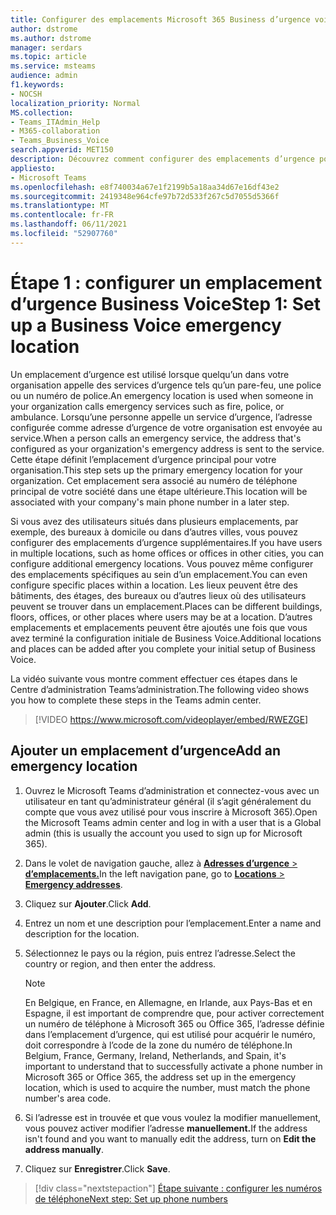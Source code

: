 ```yaml
---
title: Configurer des emplacements Microsoft 365 Business d’urgence voix
author: dstrome
ms.author: dstrome
manager: serdars
ms.topic: article
ms.service: msteams
audience: admin
f1.keywords:
- NOCSH
localization_priority: Normal
MS.collection:
- Teams_ITAdmin_Help
- M365-collaboration
- Teams_Business_Voice
search.appverid: MET150
description: Découvrez comment configurer des emplacements d’urgence pour Microsoft 365 Business Voix.
appliesto:
- Microsoft Teams
ms.openlocfilehash: e8f740034a67e1f2199b5a18aa34d67e16df43e2
ms.sourcegitcommit: 2419348e964cfe97b72d533f267c5d7055d5366f
ms.translationtype: MT
ms.contentlocale: fr-FR
ms.lasthandoff: 06/11/2021
ms.locfileid: "52907760"
---
```

# <a name="step-1-set-up-a-business-voice-emergency-location"></a><span data-ttu-id="a8052-103">Étape 1 : configurer un emplacement d’urgence Business Voice</span><span class="sxs-lookup"><span data-stu-id="a8052-103">Step 1: Set up a Business Voice emergency location</span></span>

<span data-ttu-id="a8052-104">Un emplacement d’urgence est utilisé lorsque quelqu’un dans votre organisation appelle des services d’urgence tels qu’un pare-feu, une police ou un numéro de police.</span><span class="sxs-lookup"><span data-stu-id="a8052-104">An emergency location is used when someone in your organization calls emergency services such as fire, police, or ambulance.</span></span> <span data-ttu-id="a8052-105">Lorsqu’une personne appelle un service d’urgence, l’adresse configurée comme adresse d’urgence de votre organisation est envoyée au service.</span><span class="sxs-lookup"><span data-stu-id="a8052-105">When a person calls an emergency service, the address that's configured as your organization's emergency address is sent to the service.</span></span> <span data-ttu-id="a8052-106">Cette étape définit l’emplacement d’urgence principal pour votre organisation.</span><span class="sxs-lookup"><span data-stu-id="a8052-106">This step sets up the primary emergency location for your organization.</span></span> <span data-ttu-id="a8052-107">Cet emplacement sera associé au numéro de téléphone principal de votre société dans une étape ultérieure.</span><span class="sxs-lookup"><span data-stu-id="a8052-107">This location will be associated with your company's main phone number in a later step.</span></span>

<span data-ttu-id="a8052-108">Si vous avez des utilisateurs situés dans plusieurs emplacements, par exemple, des bureaux à domicile ou dans d’autres villes, vous pouvez configurer des emplacements d’urgence supplémentaires.</span><span class="sxs-lookup"><span data-stu-id="a8052-108">If you have users in multiple locations, such as home offices or offices in other cities, you can configure additional emergency locations.</span></span> <span data-ttu-id="a8052-109">Vous pouvez même configurer des emplacements spécifiques au sein d’un emplacement.</span><span class="sxs-lookup"><span data-stu-id="a8052-109">You can even configure specific places within a location.</span></span> <span data-ttu-id="a8052-110">Les lieux peuvent être des bâtiments, des étages, des bureaux ou d’autres lieux où des utilisateurs peuvent se trouver dans un emplacement.</span><span class="sxs-lookup"><span data-stu-id="a8052-110">Places can be different buildings, floors, offices, or other places where users may be at a location.</span></span> <span data-ttu-id="a8052-111">D’autres emplacements et emplacements peuvent être ajoutés une fois que vous avez terminé la configuration initiale de Business Voice.</span><span class="sxs-lookup"><span data-stu-id="a8052-111">Additional locations and places can be added after you complete your initial setup of Business Voice.</span></span>

<span data-ttu-id="a8052-112">La vidéo suivante vous montre comment effectuer ces étapes dans le Centre d’administration Teams’administration.</span><span class="sxs-lookup"><span data-stu-id="a8052-112">The following video shows you how to complete these steps in the Teams admin center.</span></span>

> [!VIDEO https://www.microsoft.com/videoplayer/embed/RWEZGE]

## <a name="add-an-emergency-location"></a><span data-ttu-id="a8052-113">Ajouter un emplacement d’urgence</span><span class="sxs-lookup"><span data-stu-id="a8052-113">Add an emergency location</span></span>

1. <span data-ttu-id="a8052-114">Ouvrez le Microsoft Teams d’administration et connectez-vous avec un utilisateur en tant qu’administrateur général (il s’agit généralement du compte que vous avez utilisé pour vous inscrire à Microsoft 365).</span><span class="sxs-lookup"><span data-stu-id="a8052-114">Open the Microsoft Teams admin center and log in with a user that is a Global admin (this is usually the account you used to sign up for Microsoft 365).</span></span>
1. <span data-ttu-id="a8052-115">Dans le volet de navigation gauche, allez à <a href="https://admin.teams.microsoft.com/locations" target="_blank"> **Adresses d’urgence**  >  **d’emplacements.**</a></span><span class="sxs-lookup"><span data-stu-id="a8052-115">In the left navigation pane, go to <a href="https://admin.teams.microsoft.com/locations" target="_blank">**Locations** > **Emergency addresses**</a>.</span></span>
1. <span data-ttu-id="a8052-116">Cliquez sur **Ajouter**.</span><span class="sxs-lookup"><span data-stu-id="a8052-116">Click **Add**.</span></span>
1. <span data-ttu-id="a8052-117">Entrez un nom et une description pour l’emplacement.</span><span class="sxs-lookup"><span data-stu-id="a8052-117">Enter a name and description for the location.</span></span>
1. <span data-ttu-id="a8052-118">Sélectionnez le pays ou la région, puis entrez l’adresse.</span><span class="sxs-lookup"><span data-stu-id="a8052-118">Select the country or region, and then enter the address.</span></span>

   > [!NOTE]
   > <span data-ttu-id="a8052-119">En Belgique, en France, en Allemagne, en Irlande, aux Pays-Bas et en Espagne, il est important de comprendre que, pour activer correctement un numéro de téléphone à Microsoft 365 ou Office 365, l’adresse définie dans l’emplacement d’urgence, qui est utilisé pour acquérir le numéro, doit correspondre à l’code de la zone du numéro de téléphone.</span><span class="sxs-lookup"><span data-stu-id="a8052-119">In Belgium, France, Germany, Ireland, Netherlands, and Spain, it's important to understand that to successfully activate a phone number in Microsoft 365 or Office 365, the address set up in the emergency location, which is used to acquire the number, must match the phone number's area code.</span></span>

1. <span data-ttu-id="a8052-120">Si l’adresse est in trouvée et que vous voulez la modifier manuellement, vous pouvez activer modifier l’adresse **manuellement.**</span><span class="sxs-lookup"><span data-stu-id="a8052-120">If the address isn't found and you want to manually edit the address, turn on **Edit the address manually**.</span></span>
1. <span data-ttu-id="a8052-121">Cliquez sur **Enregistrer**.</span><span class="sxs-lookup"><span data-stu-id="a8052-121">Click **Save**.</span></span>

> [!div class="nextstepaction"]
> [<span data-ttu-id="a8052-122">Étape suivante : configurer les numéros de téléphone</span><span class="sxs-lookup"><span data-stu-id="a8052-122">Next step: Set up phone numbers</span></span>](set-up-phone-numbers.md)
